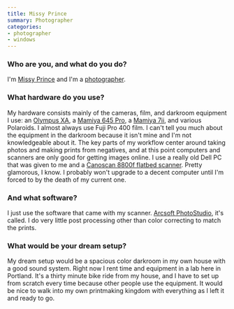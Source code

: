 ```yaml
---
title: Missy Prince
summary: Photographer
categories:
- photographer
- windows
---
```


### Who are you, and what do you do?

I'm [Missy Prince](http://seaofempties.tumblr.com/ "Missy's Tumblr site.") and I'm a [photographer](http://www.flickr.com/photos/35336382@N00/ "Missy's photos on Flickr.").

### What hardware do you use?

My hardware consists mainly of the cameras, film, and darkroom equipment I use: an [Olympus XA][xa], a [Mamiya 645 Pro][645-pro-tl], a [Mamiya 7ii][7ii], and various Polaroids. I almost always use Fuji Pro 400 film. I can't tell you much about the equipment in the darkroom because it isn't mine and I'm not knowledgeable about it. The key parts of my workflow center around taking photos and making prints from negatives, and at this point computers and scanners are only good for getting images online. I use a really old Dell PC that was given to me and a [Canoscan 8800f flatbed scanner][canoscan-8800f]. Pretty glamorous, I know. I probably won't upgrade to a decent computer until I'm forced to by the death of my current one.

### And what software?

I just use the software that came with my scanner. [Arcsoft PhotoStudio][photostudio], it's called. I do very little post processing other than color correcting to match the prints. 

### What would be your dream setup?

My dream setup would be a spacious color darkroom in my own house with a good sound system. Right now I rent time and equipment in a lab here in Portland. It's a thirty minute bike ride from my house, and I have to set up from scratch every time because other people use the equipment. It would be nice to walk into my own printmaking kingdom with everything as I left it and ready to go.

[645-pro-tl]: https://www.amazon.com/Mamiya-645-Pro-TL-camera-medium/dp/B0001JZW8K "A 35mm film camera."
[7ii]: http://olegnovikov.com/technical/mamiya7ii/mamiya7ii.shtml "A medium format film camera."
[canoscan-8800f]: https://www.amazon.com/Canon-2168B002-2168B002-CanoScan-8800F-Color-Image-Scanner/dp/B000V2QCQI "A film and negative scanner."
[xa]: https://en.wikipedia.org/wiki/Olympus_XA "A 35mm film camera."
[photostudio]: http://www.arcsoft.com/photostudio/ "An image editor for Windows."
